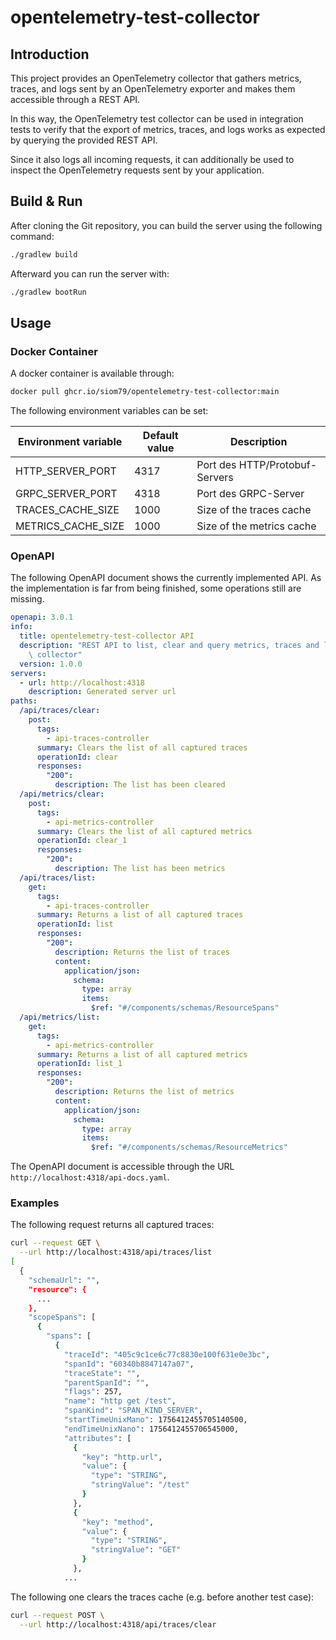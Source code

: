 # opentelemetry-test-collector

## Introduction

This project provides an OpenTelemetry collector that gathers metrics, 
traces, and logs sent by an OpenTelemetry exporter and makes them 
accessible through a REST API.

In this way, the OpenTelemetry test collector can be used in integration 
tests to verify that the export of metrics, traces, and logs works as 
expected by querying the provided REST API.

Since it also logs all incoming requests, it can additionally be used to 
inspect the OpenTelemetry requests sent by your application.

## Build & Run

After cloning the Git repository, you can build the server using the following command:

```bash
./gradlew build
```

Afterward you can run the server with:

```bash
./gradlew bootRun
```

## Usage

### Docker Container

A docker container is available through:

```bash
docker pull ghcr.io/siom79/opentelemetry-test-collector:main
```

The following environment variables can be set:

| Environment variable | Default value | Description                    |
|----------------------|---------------|--------------------------------|
| HTTP_SERVER_PORT     | 4317          | Port des HTTP/Protobuf-Servers |
| GRPC_SERVER_PORT     | 4318          | Port des GRPC-Server           |
| TRACES_CACHE_SIZE    | 1000          | Size of the traces cache       |
| METRICS_CACHE_SIZE   | 1000          | Size of the metrics cache      |

### OpenAPI

The following OpenAPI document shows the currently implemented API. As the implementation
is far from being finished, some operations still are missing.

```yaml
openapi: 3.0.1
info:
  title: opentelemetry-test-collector API
  description: "REST API to list, clear and query metrics, traces and logs of the\
    \ collector"
  version: 1.0.0
servers:
  - url: http://localhost:4318
    description: Generated server url
paths:
  /api/traces/clear:
    post:
      tags:
        - api-traces-controller
      summary: Clears the list of all captured traces
      operationId: clear
      responses:
        "200":
          description: The list has been cleared
  /api/metrics/clear:
    post:
      tags:
        - api-metrics-controller
      summary: Clears the list of all captured metrics
      operationId: clear_1
      responses:
        "200":
          description: The list has been metrics
  /api/traces/list:
    get:
      tags:
        - api-traces-controller
      summary: Returns a list of all captured traces
      operationId: list
      responses:
        "200":
          description: Returns the list of traces
          content:
            application/json:
              schema:
                type: array
                items:
                  $ref: "#/components/schemas/ResourceSpans"
  /api/metrics/list:
    get:
      tags:
        - api-metrics-controller
      summary: Returns a list of all captured metrics
      operationId: list_1
      responses:
        "200":
          description: Returns the list of metrics
          content:
            application/json:
              schema:
                type: array
                items:
                  $ref: "#/components/schemas/ResourceMetrics"
```

The OpenAPI document is accessible through the URL `http://localhost:4318/api-docs.yaml`.

### Examples

The following request returns all captured traces:

```bash
curl --request GET \
  --url http://localhost:4318/api/traces/list
[
  {
    "schemaUrl": "",
    "resource": {
      ...
    },
    "scopeSpans": [
      {
        "spans": [
          {
            "traceId": "405c9c1ce6c77c8830e100f631e0e3bc",
            "spanId": "60340b8847147a07",
            "traceState": "",
            "parentSpanId": "",
            "flags": 257,
            "name": "http get /test",
            "spanKind": "SPAN_KIND_SERVER",
            "startTimeUnixMano": 1756412455705140500,
            "endTimeUnixNano": 1756412455706545000,
            "attributes": [
              {
                "key": "http.url",
                "value": {
                  "type": "STRING",
                  "stringValue": "/test"
                }
              },
              {
                "key": "method",
                "value": {
                  "type": "STRING",
                  "stringValue": "GET"
                }
              },
            ...
```

The following one clears the traces cache (e.g. before another test case):

```bash
curl --request POST \
  --url http://localhost:4318/api/traces/clear
```